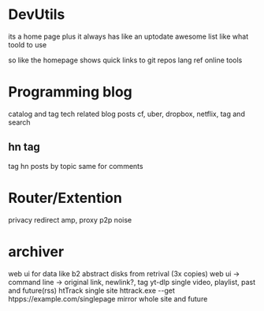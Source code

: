 # DevUtils 
its a home page plus it
always has like an uptodate awesome list
like what toold to use

so like the homepage shows quick links to
git repos
lang ref
online tools

# Programming blog
catalog and tag tech related blog posts
cf, uber, dropbox, netflix,
tag and search
## hn tag 
tag hn posts by topic 
same for comments

# Router/Extention
privacy redirect
    amp, proxy
p2p noise

# archiver
web ui for data like b2
    abstract disks from retrival (3x copies)
web ui -> command line -> original link, newlink?, tag
    yt-dlp 
        single video, playlist, past and future(rss)
    htTrack single site 
        httrack.exe --get htpps://example.com/singlepage
        mirror whole site and future



